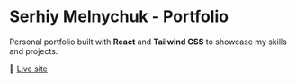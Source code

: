 # Serhiy Melnychuk - Portfolio

Personal portfolio built with **React** and **Tailwind CSS** to showcase my skills and projects.


🔗 [Live site](https://your-username.github.io/your-repo-name)